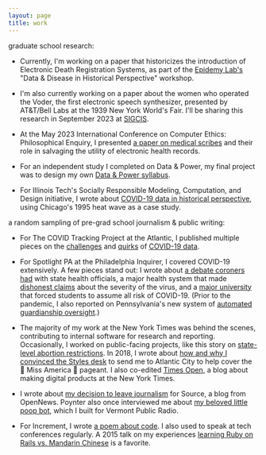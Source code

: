 ```yaml
---
layout: page
title: work
---
```

graduate school research:

- Currently, I'm working on a paper that historicizes the introduction of Electronic Death Registration Systems, as part of the [Epidemy Lab's](https://www.epidemy.sps.ed.ac.uk/) "Data & Disease in Historical Perspective" workshop.

- I'm also currently working on a paper about the women who operated the Voder, the first electronic speech synthesizer, presented by AT&T/Bell Labs at the 1939 New York World's Fair. I'll be sharing this research in September 2023 at [SIGCIS](https://meetings.sigcis.org/).

- At the May 2023 International Conference on Computer Ethics: Philosophical Enquiry, I presented [a paper on medical scribes](https://journals.library.iit.edu/index.php/CEPE2023/article/view/265) and their role in salvaging the utility of electronic health records.

- For an independent study I completed on Data & Power, my final project was to design my own [Data & Power syllabus](Data-Power-Syllabus.pdf).

- For Illinois Tech's Socially Responsible Modeling, Computation, and Design initiative, I wrote about [COVID-19 data in historical perspective](https://soremo.library.iit.edu/index.php/Soremo/article/view/212), using Chicago's 1995 heat wave as a case study.


a random sampling of pre-grad school journalism & public writing:

- For The COVID Tracking Project at the Atlantic, I published multiple pieces on the [challenges](https://www.theatlantic.com/science/archive/2021/05/pandemic-data-america-messy/618987/) and [quirks](https://covidtracking.com/analysis-updates/silent-data-mismatches-are-compromising-key-covid-19-indicators) of [COVID-19 data](https://covidtracking.com/analysis-updates/three-covid-19-data-problems). 

- For Spotlight PA at the Philadelphia Inquirer, I covered COVID-19 extensively. A few pieces stand out: I wrote about [a debate coroners had](https://www.spotlightpa.org/news/2020/04/pennsylvania-coronavirus-coroners-testing-communication-health-department/) with state health officials, a major health system that made [dishonest claims](https://www.spotlightpa.org/news/2020/07/coronavirus-less-severe-strain-pennsylvania-upmc-claim/) about the severity of the virus, and a [major university](https://www.spotlightpa.org/news/2020/08/penn-state-coronavirus-covid-19-students-liability-waivers-fall-semester/) that forced students to assume all risk of COVID-19. (Prior to the pandemic, I also reported on Pennsylvania's new system of [automated guardianship oversight](https://www.spotlightpa.org/news/2020/03/pennsylvania-supreme-court-guardianship-seniors/).)

- The majority of my work at the New York Times was behind the scenes, contributing to internal software for research and reporting. Occasionally, I worked on public-facing projects, like this story on [state-level abortion restrictions](https://www.nytimes.com/interactive/2018/07/20/us/mississippi-abortion-restrictions.html). In 2018, I wrote about [how and why I convinced the Styles desk](https://www.nytimes.com/2018/09/12/insider/miss-america-data-software.html) to send me to Atlantic City to help cover the 👑 Miss America 👑 pageant. I also co-edited [Times Open](https://archive.nytimes.com/open.blogs.nytimes.com/), a blog about making digital products at the New York Times.

- I wrote about [my decision to leave journalism](https://source.opennews.org/articles/exit-interviews-sara-simon/) for Source, a blog from OpenNews. Poynter also once interviewed me about [my beloved little poop bot](https://www.poynter.org/tech-tools/2016/you-can-steal-sara-simons-sewage-bot-and-everything-else-she-makes/), which I built for Vermont Public Radio. 

- For Increment, I wrote [a poem about code](https://increment.com/programming-languages/code-poetry/). I also used to speak at tech conferences regularly. A 2015 talk on my experiences [learning Ruby on Rails vs. Mandarin Chinese](https://medium.com/@sarambsimon/learning-fluency-672988a7ae52) is a favorite.